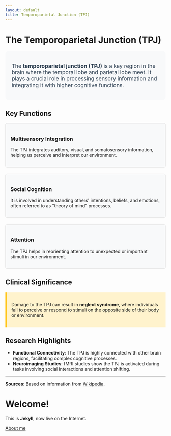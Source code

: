 ```yaml
---
layout: default
title: Temporoparietal Junction (TPJ)
---
```


# The Temporoparietal Junction (TPJ)

<div style="background-color: #f8f9fa; padding: 20px; border-radius: 10px; margin-bottom: 20px;">
  <p style="font-size: 1.2em; color: #2c3e50;">
    The <strong>temporoparietal junction (TPJ)</strong> is a key region in the brain where the temporal lobe and parietal lobe meet. It plays a crucial role in processing sensory information and integrating it with higher cognitive functions.
  </p>
</div>

## Key Functions

<div style="display: flex; flex-wrap: wrap; gap: 20px; justify-content: center;">
  <div style="border: 1px solid #ddd; padding: 15px; border-radius: 5px; flex: 1 1 300px; background-color: #f8f9fa;">
    <h3>Multisensory Integration</h3>
    <p>The TPJ integrates auditory, visual, and somatosensory information, helping us perceive and interpret our environment.</p>
  </div>
  <div style="border: 1px solid #ddd; padding: 15px; border-radius: 5px; flex: 1 1 300px; background-color: #f8f9fa;">
    <h3>Social Cognition</h3>
    <p>It is involved in understanding others' intentions, beliefs, and emotions, often referred to as "theory of mind" processes.</p>
  </div>
  <div style="border: 1px solid #ddd; padding: 15px; border-radius: 5px; flex: 1 1 300px; background-color: #f8f9fa;">
    <h3>Attention</h3>
    <p>The TPJ helps in reorienting attention to unexpected or important stimuli in our environment.</p>
  </div>
</div>

## Clinical Significance

<div style="background-color: #fff3cd; padding: 15px; border-left: 4px solid #ffc107; margin: 20px 0;">
  <p>Damage to the TPJ can result in <strong>neglect syndrome</strong>, where individuals fail to perceive or respond to stimuli on the opposite side of their body or environment.</p>
</div>

## Research Highlights

- **Functional Connectivity**: The TPJ is highly connected with other brain regions, facilitating complex cognitive processes.
- **Neuroimaging Studies**: fMRI studies show the TPJ is activated during tasks involving social interactions and attention shifting.

---

**Sources**: Based on information from [Wikipedia](https://en.wikipedia.org/wiki/Temporoparietal_junction).



# Welcome!

This is **Jekyll**, now live on the Internet.

[About me](/about.html)
